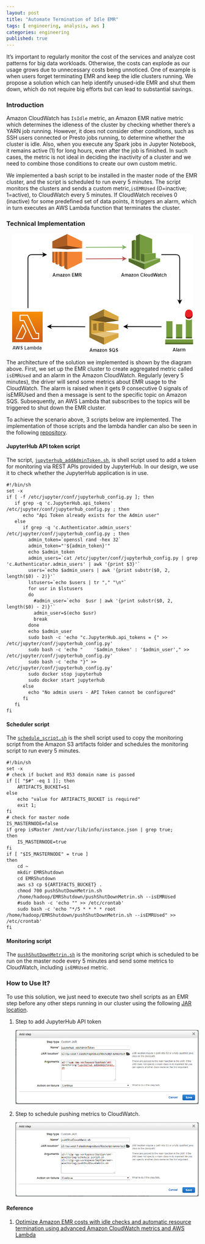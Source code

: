 ```yaml
---
layout: post
title: "Automate Termination of Idle EMR"
tags: [ engineering, analysis, aws ]
categories: engineering
published: true
---
```


It’s important to regularly monitor the cost of the services and analyze cost patterns for big data workloads. Otherwise, the costs can explode as our usage grows due to unnecessary costs being unnoticed. One of example is when users forget terminating EMR and keep the idle clusters running. We propose a solution which can help identify unused-idle EMR and shut them down, which do not require big efforts but can lead to substantial savings.  


### Introduction

Amazon CloudWatch has `IsIdle` metric, an Amazon EMR native metric which determines the idleness of the cluster by checking whether there’s a YARN job running. However, it does not consider other conditions, such as SSH users connected or Presto jobs running, to determine whether the cluster is idle.
Also, when you execute any Spark jobs in Jupyter Notebook, it remains active (1) for long hours, even after the job is finished. In such cases, the metric is not ideal in deciding the inactivity of a cluster and we need to combine those conditions to create our own custom metric.

We implemented a bash script to be installed in the master node of the EMR cluster, and the script is scheduled to run every 5 minutes. The script monitors the clusters and sends a custom metric,`isEMRUsed` (0=inactive; 1=active), to CloudWatch every 5 minutes. If CloudWatch receives 0 (inactive) for some predefined set of data points, it triggers an alarm, which in turn executes an AWS Lambda function that terminates the cluster.

### Technical Implementation
<p align="center"><img src="/assets/images/posts/emr-idle-shutdown.png"></p>

The architecture of the solution we implemented is shown by the diagram above. First, we set up the EMR cluster to create aggregated metric called `isEMRUsed` and an alarm in the Amazon CloudWatch. Regularly (every 5 minutes), the driver will send some metrics about EMR usage to the CloudWatch. The alarm is raised when it gets 9 consecutive 0 signals of isEMRUsed and then a message is sent to the specific topic on Amazon SQS. Subsequently, an AWS Lambda that subscribes to the topics will be triggered to shut down the EMR cluster.

To achieve the scenario above, 3 scripts below are implemented. The implementation of those scripts and the lambda handler can also be seen in the following [repository](https://github.com/septian-putra/emr-monitoring).

#### JupyterHub API token script
The script, [`jupyterhub_addAdminToken.sh`](https://github.com/septian-putra/emr-monitoring/blob/master/jupyterhub_addAdminToken.sh), is shell script used to add a token for monitoring via REST APIs provided by JupyterHub. In our design, we use it to check whether the JupyterHub application is in use.
<pre><code class="language-bash">#!/bin/sh
set -x
if [ -f /etc/jupyter/conf/jupyterhub_config.py ]; then
   if grep -q 'c.JupyterHub.api_tokens' /etc/jupyter/conf/jupyterhub_config.py ; then
      echo "Api Token already exists for the Admin user"
   else
      if grep -q 'c.Authenticator.admin_users' /etc/jupyter/conf/jupyterhub_config.py ; then
        admin_token=`openssl rand -hex 32`
        admin_token="'${admin_token}'"
        echo $admin_token
        admin_users=`cat /etc/jupyter/conf/jupyterhub_config.py | grep 'c.Authenticator.admin_users' | awk '{print $3}'`
        users=`echo $admin_users | awk '{print substr($0, 2, length($0) - 2)}'`
        lstusers=`echo $users | tr "," "\n"`
        for usr in $lstusers
        do
          #admin_user=`echo  $usr | awk '{print substr($0, 2, length($0) - 2)}'`
          admin_user=$(echo $usr)
          break
        done
        echo $admin_user
        sudo bash -c 'echo "c.JupyterHub.api_tokens = {" >> /etc/jupyter/conf/jupyterhub_config.py'
        sudo bash -c 'echo "    '$admin_token' : '$admin_user'," >> /etc/jupyter/conf/jupyterhub_config.py'
        sudo bash -c 'echo "}" >> /etc/jupyter/conf/jupyterhub_config.py'
        sudo docker stop jupyterhub
        sudo docker start jupyterhub
      else
        echo "No admin users - API Token cannot be configured"
      fi
   fi
fi</code></pre>

#### Scheduler script
The [`schedule_script.sh`](https://github.com/septian-putra/emr-monitoring/blob/master/schedule_script.sh) is the shell script used to copy the monitoring script from the Amazon S3 artifacts folder and schedules the monitoring script to run every 5 minutes.
<pre><code class="language-bash">#!/bin/sh
set -x
# check if bucket and R53 domain name is passed
if [[ "$#" -eq 1 ]]; then
    ARTIFACTS_BUCKET=$1
else
    echo "value for ARTIFACTS_BUCKET is required"
    exit 1;
fi
# check for master node
IS_MASTERNODE=false
if grep isMaster /mnt/var/lib/info/instance.json | grep true;
then
    IS_MASTERNODE=true
fi
if [ "$IS_MASTERNODE" = true ]
then
    cd ~
    mkdir EMRShutdown
    cd EMRShutdown
    aws s3 cp ${ARTIFACTS_BUCKET} .
    chmod 700 pushShutDownMetrin.sh
    /home/hadoop/EMRShutdown/pushShutDownMetrin.sh --isEMRUsed
    #sudo bash -c 'echo "" >> /etc/crontab'
	sudo bash -c 'echo "*/5 * * * * root /home/hadoop/EMRShutdown/pushShutDownMetrin.sh --isEMRUsed" >> /etc/crontab'
fi</code></pre>
#### Monitoring script
The [`pushShutDownMetrin.sh`](https://github.com/septian-putra/emr-monitoring/blob/master/pushShutDownMetrin.sh) is the monitoring script which is scheduled to be run on the master node every 5 minutes and send some metrics to CloudWatch, including `isEMRUsed` metric.

### How to Use It?

To use this solution, we just need to execute two shell scripts as an EMR step before any other steps running in our cluster using the following [JAR location](s3://eu-west-1.elasticmapreduce/libs/script-runner/script-runner.jar).

1. Step to add JupyterHub API token
    <p align="center"><img src="/assets/images/posts/terminate-emr-step1.png"></p>

2. Step to schedule pushing metrics to CloudWatch.
    <p align="center"><img src="/assets/images/posts/terminate-emr-step2.png"></p>


#### Reference
1. [Optimize Amazon EMR costs with idle checks and automatic resource termination using advanced Amazon CloudWatch metrics and AWS Lambda](https://aws.amazon.com/blogs/big-data/optimize-amazon-emr-costs-with-idle-checks-and-automatic-resource-termination-using-advanced-amazon-cloudwatch-metrics-and-aws-lambda/)